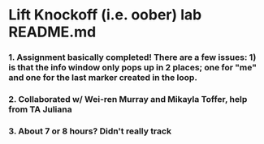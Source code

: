 # Lift Knockoff (i.e. oober) lab README.md

### 1. Assignment basically completed! There are a few issues: 1) is that the info window only pops up in 2 places; one for "me" and one for the last marker created in the loop.

### 2. Collaborated w/ Wei-ren Murray and Mikayla Toffer, help from TA Juliana

### 3. About 7 or 8 hours? Didn't really track

